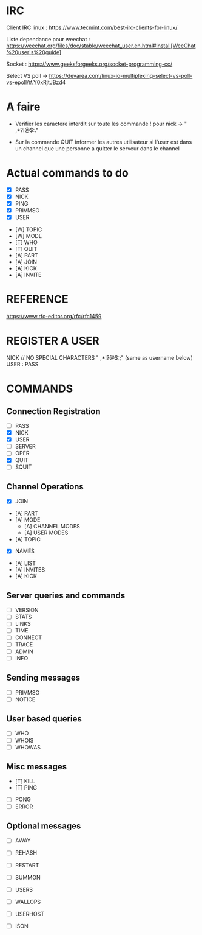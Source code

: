 # IRC

Client IRC linux : https://www.tecmint.com/best-irc-clients-for-linux/

Liste dependance pour weechat : https://weechat.org/files/doc/stable/weechat_user.en.html#install[WeeChat%20user's%20guide]

Socket : https://www.geeksforgeeks.org/socket-programming-cc/

Select VS poll -> https://devarea.com/linux-io-multiplexing-select-vs-poll-vs-epoll/#.Y0xRjtJBzd4

# A faire

- Verifier les caractere interdit sur toute les commande ! pour nick -> " ,*?!@$:."

- Sur la commande QUIT informer les autres utilisateur si l'user est dans un channel que une personne a quitter le serveur dans le channel


# Actual commands to do

- [x] PASS
- [x] NICK
- [x] PING
- [x] PRIVMSG
- [x] USER
- [W] TOPIC
- [W] MODE
- [T] WHO
- [T] QUIT
- [A] PART
- [A] JOIN
- [A] KICK
- [A] INVITE

# REFERENCE
https://www.rfc-editor.org/rfc/rfc1459

# REGISTER A USER
NICK <nickname> // NO SPECIAL CHARACTERS " ,*!?@$:;" (same as username below)
USER <username> <hostname> <servername> :<realname>
PASS <pass>

# COMMANDS
## Connection Registration
- [ ] PASS
- [x] NICK
- [x] USER
- [ ] SERVER
- [ ] OPER
- [x] QUIT
- [ ] SQUIT

## Channel Operations
- [X] JOIN
- [A] PART
- [A] MODE
	- [A] CHANNEL MODES
	- [A] USER MODES
- [A] TOPIC
- [X] NAMES
- [A] LIST
- [A] INVITES
- [A] KICK

## Server queries and commands
- [ ] VERSION
- [ ] STATS
- [ ] LINKS
- [ ] TIME
- [ ] CONNECT
- [ ] TRACE
- [ ] ADMIN
- [ ] INFO

## Sending messages
- [ ] PRIVMSG
- [ ] NOTICE

## User based queries
- [ ] WHO
- [ ] WHOIS
- [ ] WHOWAS

## Misc messages
- [T] KILL
- [T] PING
- [ ] PONG
- [ ] ERROR

## Optional messages
- [ ] AWAY
- [ ] REHASH
- [ ] RESTART
- [ ] SUMMON
- [ ] USERS
- [ ] WALLOPS
- [ ] USERHOST
- [ ] ISON


